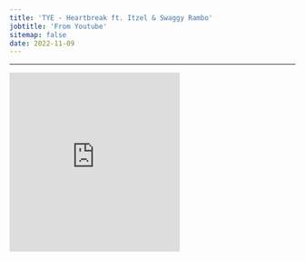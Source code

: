 ```yaml
---
title: 'TYE - Heartbreak ft. Itzel & Swaggy Rambo'
jobtitle: 'From Youtube'
sitemap: false
date: 2022-11-09
---
```


- - -

<iframe width="auto" height="315" src="https://www.youtube.com/embed/EEobzuNQqEQ" frameborder="0" allow="accelerometer; autoplay; encrypted-media; gyroscope; picture-in-picture" allowfullscreen></iframe>